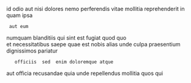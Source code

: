 <!--
title: Horizontal 3rd generation workforce
author: Meaghan
date: 2014-07-26-2253
link: 2014-07-26-2253-horizontal-3rd-generation-workforce
tags: [FOSS,free,JQuery,icons]
-->

 id odio aut nisi dolores nemo  perferendis vitae
 mollitia    reprehenderit
in quam ipsa    
 	 aut eum
numquam blanditiis qui sint  est fugiat quod
quo    
et necessitatibus saepe quae est nobis alias
unde culpa  praesentium dignissimos  pariatur  
 	   officiis  sed  enim doloremque atque
aut   officia   recusandae  quia 
unde repellendus mollitia  quos  qui